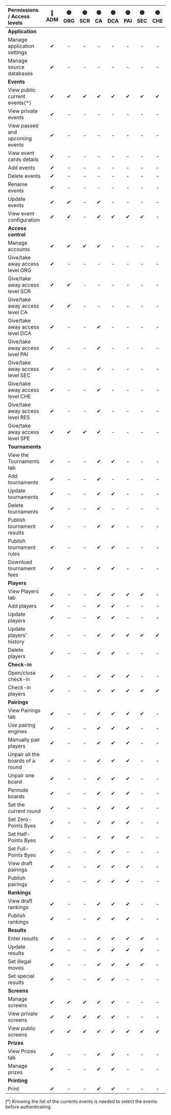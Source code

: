 <!-- Do not edit this table manually, use script generate_access_levels_doc.py instead. -->

| Permissions / Access levels      | 🔴<br/>ADM | 🟡<br/>ORG | 🟡<br/>SCR | 🟡<br/>CA | 🟡<br/>DCA | 🟡<br/>PAI | 🟡<br/>SEC | 🟢<br/>CHE | 🟢<br/>RES | 🟢<br/>SPE | - |
|:---------------------------------|:---------:|:---------:|:---------:|:--------:|:---------:|:---------:|:---------:|:---------:|:---------:|:---------:|:-:|
| **Application**                  |           |           |           |          |           |           |           |           |           |           |   |
| Manage application settings      |     ✔     |     -     |     -     |    -     |     -     |     -     |     -     |     -     |     -     |     -     | - |
| Manage source databases          |     ✔     |     -     |     -     |    -     |     -     |     -     |     -     |     -     |     -     |     -     | - |
| **Events**                       |           |           |           |          |           |           |           |           |           |           |   |
| View public current events(*)    |     ✔     |     ✔     |     ✔     |    ✔     |     ✔     |     ✔     |     ✔     |     ✔     |     ✔     |     ✔     | ✔ |
| View private events              |     ✔     |     -     |     -     |    -     |     -     |     -     |     -     |     -     |     -     |     -     | - |
| View passed and upcoming events  |     ✔     |     -     |     -     |    -     |     -     |     -     |     -     |     -     |     -     |     -     | - |
| View event cards details         |     ✔     |     -     |     -     |    -     |     -     |     -     |     -     |     -     |     -     |     -     | - |
| Add events                       |     ✔     |     -     |     -     |    -     |     -     |     -     |     -     |     -     |     -     |     -     | - |
| Delete events                    |     ✔     |     -     |     -     |    -     |     -     |     -     |     -     |     -     |     -     |     -     | - |
| Rename events                    |     ✔     |     -     |     -     |    -     |     -     |     -     |     -     |     -     |     -     |     -     | - |
| Update events                    |     ✔     |     ✔     |     -     |    ✔     |     -     |     -     |     -     |     -     |     -     |     -     | - |
| View event configuration         |     ✔     |     ✔     |     -     |    ✔     |     ✔     |     ✔     |     ✔     |     -     |     -     |     -     | - |
| **Access control**               |           |           |           |          |           |           |           |           |           |           |   |
| Manage accounts                  |     ✔     |     ✔     |     ✔     |    ✔     |     -     |     -     |     -     |     -     |     -     |     -     | - |
| Give/take away access level ORG  |     ✔     |     -     |     -     |    -     |     -     |     -     |     -     |     -     |     -     |     -     | - |
| Give/take away access level SCR  |     ✔     |     ✔     |     -     |    -     |     -     |     -     |     -     |     -     |     -     |     -     | - |
| Give/take away access level CA   |     ✔     |     ✔     |     -     |    -     |     -     |     -     |     -     |     -     |     -     |     -     | - |
| Give/take away access level DCA  |     ✔     |     -     |     -     |    ✔     |     -     |     -     |     -     |     -     |     -     |     -     | - |
| Give/take away access level PAI  |     ✔     |     -     |     -     |    ✔     |     -     |     -     |     -     |     -     |     -     |     -     | - |
| Give/take away access level SEC  |     ✔     |     -     |     -     |    ✔     |     -     |     -     |     -     |     -     |     -     |     -     | - |
| Give/take away access level CHE  |     ✔     |     -     |     -     |    ✔     |     -     |     -     |     -     |     -     |     -     |     -     | - |
| Give/take away access level RES  |     ✔     |     -     |     -     |    ✔     |     -     |     -     |     -     |     -     |     -     |     -     | - |
| Give/take away access level SPE  |     ✔     |     ✔     |     ✔     |    ✔     |     -     |     -     |     -     |     -     |     -     |     -     | - |
| **Tournaments**                  |           |           |           |          |           |           |           |           |           |           |   |
| View the Tournaments tab         |     ✔     |     -     |     -     |    ✔     |     ✔     |     -     |     -     |     -     |     -     |     -     | - |
| Add tournaments                  |     ✔     |     -     |     -     |    ✔     |     -     |     -     |     -     |     -     |     -     |     -     | - |
| Update tournaments               |     ✔     |     -     |     -     |    ✔     |     ✔     |     -     |     -     |     -     |     -     |     -     | - |
| Delete tournaments               |     ✔     |     -     |     -     |    ✔     |     -     |     -     |     -     |     -     |     -     |     -     | - |
| Publish tournament results       |     ✔     |     -     |     -     |    ✔     |     ✔     |     -     |     -     |     -     |     -     |     -     | - |
| Publish tournament rules         |     ✔     |     -     |     -     |    ✔     |     ✔     |     -     |     -     |     -     |     -     |     -     | - |
| Download tournament fees         |     ✔     |     ✔     |     -     |    ✔     |     ✔     |     -     |     -     |     -     |     -     |     -     | - |
| **Players**                      |           |           |           |          |           |           |           |           |           |           |   |
| View Players tab                 |     ✔     |     -     |     -     |    ✔     |     ✔     |     ✔     |     ✔     |     -     |     -     |     -     | - |
| Add players                      |     ✔     |     -     |     -     |    ✔     |     ✔     |     -     |     -     |     -     |     -     |     -     | - |
| Update players                   |     ✔     |     -     |     -     |    ✔     |     ✔     |     -     |     -     |     -     |     -     |     -     | - |
| Update players' history          |     ✔     |     -     |     -     |    ✔     |     ✔     |     ✔     |     ✔     |     ✔     |     -     |     -     | - |
| Delete players                   |     ✔     |     -     |     -     |    ✔     |     ✔     |     -     |     -     |     -     |     -     |     -     | - |
| **Check-in**                     |           |           |           |          |           |           |           |           |           |           |   |
| Open/close check-in              |     ✔     |     -     |     -     |    ✔     |     ✔     |     ✔     |     -     |     -     |     -     |     -     | - |
| Check-in players                 |     ✔     |     -     |     -     |    ✔     |     ✔     |     ✔     |     ✔     |     ✔     |     -     |     -     | - |
| **Pairings**                     |           |           |           |          |           |           |           |           |           |           |   |
| View Pairings tab                |     ✔     |     -     |     -     |    ✔     |     ✔     |     ✔     |     ✔     |     -     |     -     |     -     | - |
| Use pairing engines              |     ✔     |     -     |     -     |    ✔     |     ✔     |     ✔     |     -     |     -     |     -     |     -     | - |
| Manually pair players            |     ✔     |     -     |     -     |    ✔     |     ✔     |     ✔     |     -     |     -     |     -     |     -     | - |
| Unpair all the boards of a round |     ✔     |     -     |     -     |    ✔     |     ✔     |     ✔     |     -     |     -     |     -     |     -     | - |
| Unpair one board                 |     ✔     |     -     |     -     |    ✔     |     ✔     |     ✔     |     -     |     -     |     -     |     -     | - |
| Permute boards                   |     ✔     |     -     |     -     |    ✔     |     ✔     |     ✔     |     -     |     -     |     -     |     -     | - |
| Set the current round            |     ✔     |     -     |     -     |    ✔     |     ✔     |     ✔     |     -     |     -     |     -     |     -     | - |
| Set Zero-Points Byes             |     ✔     |     -     |     -     |    ✔     |     ✔     |     ✔     |     -     |     -     |     -     |     -     | - |
| Set Half-Points Byes             |     ✔     |     -     |     -     |    ✔     |     ✔     |     ✔     |     -     |     -     |     -     |     -     | - |
| Set Full-Points Byes             |     ✔     |     -     |     -     |    ✔     |     ✔     |     -     |     -     |     -     |     -     |     -     | - |
| View draft pairings              |     ✔     |     -     |     -     |    ✔     |     ✔     |     ✔     |     -     |     -     |     -     |     -     | - |
| Publish pairings                 |     ✔     |     -     |     -     |    ✔     |     ✔     |     ✔     |     -     |     -     |     -     |     -     | - |
| **Rankings**                     |           |           |           |          |           |           |           |           |           |           |   |
| View draft rankings              |     ✔     |     -     |     -     |    ✔     |     ✔     |     ✔     |     -     |     -     |     -     |     -     | - |
| Publish rankings                 |     ✔     |     -     |     -     |    ✔     |     ✔     |     ✔     |     -     |     -     |     -     |     -     | - |
| **Results**                      |           |           |           |          |           |           |           |           |           |           |   |
| Enter results                    |     ✔     |     -     |     -     |    ✔     |     ✔     |     ✔     |     ✔     |     -     |     ✔     |     -     | - |
| Update results                   |     ✔     |     -     |     -     |    ✔     |     ✔     |     ✔     |     ✔     |     -     |     -     |     -     | - |
| Set illegal moves                |     ✔     |     -     |     -     |    ✔     |     ✔     |     ✔     |     ✔     |     -     |     -     |     -     | - |
| Set special results              |     ✔     |     -     |     -     |    ✔     |     ✔     |     -     |     -     |     -     |     -     |     -     | - |
| **Screens**                      |           |           |           |          |           |           |           |           |           |           |   |
| Manage screens                   |     ✔     |     ✔     |     ✔     |    ✔     |     ✔     |     -     |     -     |     -     |     -     |     -     | - |
| View private screens             |     ✔     |     ✔     |     ✔     |    ✔     |     ✔     |     -     |     -     |     -     |     -     |     -     | - |
| View public screens              |     ✔     |     ✔     |     ✔     |    ✔     |     ✔     |     ✔     |     ✔     |     ✔     |     ✔     |     ✔     | - |
| **Prizes**                       |           |           |           |          |           |           |           |           |           |           |   |
| View Prizes tab                  |     ✔     |     -     |     -     |    ✔     |     ✔     |     -     |     -     |     -     |     -     |     -     | - |
| Manage prizes                    |     ✔     |     -     |     -     |    ✔     |     ✔     |     -     |     -     |     -     |     -     |     -     | - |
| **Printing**                     |           |           |           |          |           |           |           |           |           |           |   |
| Print                            |     ✔     |     -     |     -     |    ✔     |     ✔     |     -     |     -     |     -     |     -     |     -     | - |

(*) Knowing the list of the currents events is needed to select the events before authenticating.

<!-- Generated by script generate_access_levels_doc.py on 2025-09-17 17:51 -->
